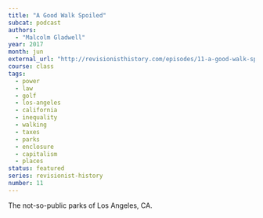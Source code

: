 ```yaml
---
title: "A Good Walk Spoiled"
subcat: podcast
authors:
  - "Malcolm Gladwell"
year: 2017
month: jun
external_url: "http://revisionisthistory.com/episodes/11-a-good-walk-spoiled"
course: class
tags:
  - power
  - law
  - golf
  - los-angeles
  - california
  - inequality
  - walking
  - taxes
  - parks
  - enclosure
  - capitalism
  - places
status: featured
series: revisionist-history
number: 11
---
```


The not-so-public parks of Los Angeles, CA.
